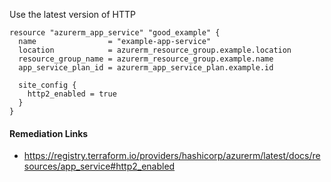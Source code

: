 
Use the latest version of HTTP

```hcl
resource "azurerm_app_service" "good_example" {
  name                = "example-app-service"
  location            = azurerm_resource_group.example.location
  resource_group_name = azurerm_resource_group.example.name
  app_service_plan_id = azurerm_app_service_plan.example.id

  site_config {
    http2_enabled = true
  }
}
```

#### Remediation Links
 - https://registry.terraform.io/providers/hashicorp/azurerm/latest/docs/resources/app_service#http2_enabled

